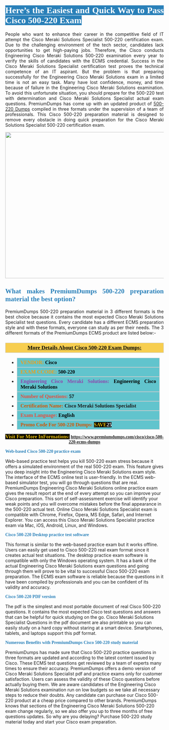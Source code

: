 <h1 style="text-align: justify;"><span style="color:#ffffff;"><span style="font-family:Georgia,serif;"><strong><span style="background-color:#2980b9;">Here’s the Easiest and Quick Way to Pass Cisco 500-220 Exam</span></strong></span></span></h1>

<p style="text-align: justify;">People who want to enhance their career in the competitive field of IT attempt the Cisco Meraki Solutions Specialist 500-220 certification exam. Due to the challenging environment of the tech sector, candidates lack opportunities to get high-paying jobs. Therefore, the Cisco conducts Engineering Cisco Meraki Solutions 500-220 examination every year to verify the skills of candidates with the ECMS credential. Success in the Cisco Meraki Solutions Specialist certification test proves the technical competence of an IT aspirant. But the problem is that preparing successfully for the Engineering Cisco Meraki Solutions exam in a limited time is not an easy task. Many have lost confidence, money, and time because of failure in the Engineering Cisco Meraki Solutions examination. To avoid this unfortunate situation, you should prepare for the 500-220 test with determination and Cisco Meraki Solutions Specialist actual exam questions. PremiumDumps has come up with an updated product of <a href="https://www.premiumdumps.com/cisco/cisco-500-220-ecms-dumps">500-220 Dumps</a> compiled in three formats under the supervision of a team of professionals. This Cisco 500-220 preparation material is designed to remove every obstacle in doing quick preparation for the Cisco Meraki Solutions Specialist 500-220 certification exam.</p>

<p style="text-align: center;"><a href="https://www.premiumdumps.com/cisco/cisco-500-220-ecms-dumps"><img alt="" src="https://i.imgur.com/KJGzbJ2.jpeg" style="width: 700px; height: 465px;" /></a></p>

<h2 style="text-align: justify;"><span style="color:#2980b9;"><span style="font-family:Georgia,serif;"><strong>What makes PremiumDumps 500-220 preparation material the best option?</strong></span></span></h2>

<p style="text-align: justify;">PremiumDumps 500-220 preparation material in 3 different formats is the best choice because it contains the most expected Cisco Meraki Solutions Specialist test questions. Every candidate has a different ECMS preparation style and with these formats, everyone can study as per their needs. The 3 different formats of the PremiumDumps ECMS product are listed below:-</p>

<h3 style="background: #f7ce50; border: 1px solid rgb(204, 204, 204); padding: 5px 10px; text-align: center;"><span style="font-family:Georgia,serif;"><u><u><span style="color:#000000;"><span style="font-size:11pt"><span style="line-height:normal"><b><span style="font-size:13.0pt"><span cambria="">More Details About Cisco 500-220 Exam Dumps:</span></span></b></span></span></span></u></u></span></h3>

<ul>
	<li style="margin:0cm 10pt">
	<div style="background:#61c4cd; border: 1px solid rgb(204, 204, 204); padding: 5px 10px; text-align: justify;"><span style="font-family:Georgia,serif;"><span style="font-size:11pt"><span style="line-height:normal"><b><span style="font-size:12.0pt"><span new="" roman="" times=""><span style="color:#f39c12;">VENDOR:</span> <span style="color:#000000;">Cisco</span></span></span></b></span></span></span></div>
	</li>
	<li style="margin:0cm 10pt">
	<div style="background: #61c4cd; border: 1px solid rgb(204, 204, 204); padding: 5px 10px; text-align: justify;"><span style="font-family:Georgia,serif;"><span style="font-size:11pt"><span style="line-height:normal"><b><span style="font-size:12.0pt"><span new="" roman="" times=""><span style="color:#f39c12;">EXAM CCODE:</span> <span style="color:#000000;">500-220</span></span></span></b></span></span></span></div>
	</li>
	<li style="margin:0cm 10pt">
	<div style="background: #61c4cd; border: 1px solid rgb(204, 204, 204); padding: 5px 10px; text-align: justify;"><span style="font-family:Georgia,serif;"><span style="font-size:11pt"><span style="line-height:normal"><b><span style="font-size:12.0pt"><span new="" roman="" times=""><span style="color:#8e44ad;">Engineering Cisco Meraki Solutions:</span> <span style="color:#000000;">Engineering Cisco Meraki Solutions</span></span></span></b></span></span></span></div>
	</li>
	<li style="margin:0cm 10pt">
	<div style="background: #61c4cd; border: 1px solid rgb(204, 204, 204); padding: 5px 10px;"><span style="font-family:Georgia,serif;"><span style="font-size:11pt"><span style="line-height:normal"><b><span style="font-size:12.0pt"><span new="" roman="" times=""><span style="color:#e74c3c;">Number of Questions:</span><span style="color:#000000;"><span style="color:#f1c40f;"> </span>57</span></span></span></b></span></span></span></div>
	</li>
	<li style="margin:0cm 10pt">
	<div style="background: #61c4cd; border: 1px solid rgb(204, 204, 204); padding: 5px 10px; text-align: justify;"><span style="font-family:Georgia,serif;"><span style="font-size:11pt"><span style="line-height:normal"><b><span style="font-size:12.0pt"><span new="" roman="" times=""><span style="color:#d35400;">Certification Name:</span> Cisco Meraki Solutions Specialist</span></span></b></span></span></span></div>
	</li>
	<li style="margin:0cm 10pt">
	<div style="background: #61c4cd; border: 1px solid rgb(204, 204, 204); padding: 5px 10px; text-align: justify;"><span style="font-family:Georgia,serif;"><span style="font-size:11pt"><span style="line-height:normal"><b><span style="font-size:12.0pt"><span new="" roman="" times=""><span style="color:#e74c3c;">Exam Language:</span> <span style="color:#000000;">English</span></span></span></b></span></span></span></div>
	</li>
	<li style="margin:0cm 10pt">
	<div style="background: #61c4cd; border: 1px solid rgb(204, 204, 204); padding: 5px 10px;"><span style="font-family:Georgia,serif;"><span style="font-size:11pt"><span style="line-height:normal"><b><span style="font-size:12.0pt"><span new="" roman="" times=""><span style="color:#d35400;">Promo Code For 500-220 Dumps:</span><span style="color:#f1c40f;"> <span style="background-color:#000000;">SAVE</span></span><span style="color:#ffffff;"><span style="background-color:#000000;">25</span></span></span></span></b></span></span></span></div>
	</li>
</ul>

<p style="text-align: center;"><span style="font-family:Georgia,serif;"><strong><span style="font-size:16px;"><span style="color:#f1c40f;"><span style="background-color:#000000;">Visit For More InFormations:</span></span></span> <a href="https://www.premiumdumps.com/cisco/cisco-500-220-ecms-dumps">https://www.premiumdumps.com/cisco/cisco-500-220-ecms-dumps</a></strong></span></p>

<p><span style="color:#2980b9;"><span style="font-family:Georgia,serif;"><strong><strong><strong>Web-based Cisco 500-220 practice exam</strong></strong></strong></span></span></p>

<p>Web-based practice test helps you kill 500-220 exam stress because it offers a simulated environment of the real 500-220 exam. This feature gives you deep insight into the Engineering Cisco Meraki Solutions exam style. The interface of the ECMS online test is user-friendly. In the ECMS web-based simulator test, you will go through questions that are real. PremiumDumps Engineering Cisco Meraki Solutions online practice exam gives the result report at the end of every attempt so you can improve your Cisco preparation. This sort of self-assessment exercise will identify your weak points and you will overcome mistakes before the final appearance in the 500-220 actual test. Online Cisco Meraki Solutions Specialist exam is compatible with Chrome, Firefox, Opera, MS Edge, Safari, and Internet Explorer. You can access this Cisco Meraki Solutions Specialist practice exam via Mac, iOS, Android, Linux, and Windows.</p>

<p><span style="color:#2980b9;"><span style="font-family:Georgia,serif;"><strong><strong><strong>Cisco 500-220 Desktop practice test software</strong></strong></strong></span></span></p>

<p>This format is similar to the web-based practice exam but it works offline. Users can easily get used to Cisco 500-220 real exam format since it creates actual test situations. The desktop practice exam software is compatible with only the Windows operating system. It has a bank of the actual Engineering Cisco Meraki Solutions exam questions and going through them will prove to be vital to successful Cisco 500-220 exam preparation. The ECMS exam software is reliable because the questions in it have been compiled by professionals and you can be confident of its validity and accuracy.</p>

<p><span style="color:#2980b9;"><span style="font-family:Georgia,serif;"><strong><strong><strong>Cisco 500-220 PDF version</strong></strong></strong></span></span></p>

<p>The pdf is the simplest and most portable document of real Cisco 500-220 questions. It contains the most expected Cisco test questions and answers that can be helpful for quick studying on the go. Cisco Meraki Solutions Specialist Questions in the pdf document are also printable so you can easily study on a hard copy without staring at a smart device. Smartphones, tablets, and laptops support this pdf format.</p>

<p><span style="color:#2980b9;"><span style="font-family:Georgia,serif;"><strong><strong><strong>Numerous Benefits with PremiumDumps Cisco 500-220 study material</strong></strong></strong></span></span></p>

<p>PremiumDumps has made sure that Cisco 500-220 practice questions in three formats are updated and according to the latest content issued by Cisco. These ECMS test questions get reviewed by a team of experts many times to ensure their accuracy. PremiumDumps offers a demo version of Cisco Meraki Solutions Specialist pdf and practice exams only for customer satisfaction. Users can assess the validity of these Cisco questions before actually buying them. We are aware candidates of the Engineering Cisco Meraki Solutions examination run on low budgets so we take all necessary steps to reduce their doubts. Any candidate can purchase our Cisco 500-220 product at a cheap price compared to other brands. PremiumDumps knows that sections of the Engineering Cisco Meraki Solutions 500-220 exam change regularly, so we also offer you up to three months of free questions updates. So why are you delaying? Purchase 500-220 study material today and start your Cisco exam preparation.</p>
